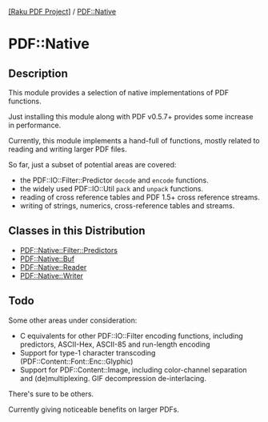 [[Raku PDF Project]](https://pdf-raku.github.io)
 / [PDF::Native](https://pdf-raku.github.io/PDF-Native-raku)

# PDF::Native

## Description

This module provides a selection of native implementations of
PDF functions.

Just installing this module along with PDF v0.5.7+ provides some
increase in performance.

Currently, this module implements a hand-full of functions, mostly
related to reading and writing larger PDF files.

So far, just a subset of potential areas are covered:

- the PDF::IO::Filter::Predictor `decode` and `encode` functions.
- the widely used PDF::IO::Util `pack` and `unpack` functions.
- reading of cross reference tables and PDF 1.5+ cross reference streams.
- writing of strings, numerics, cross-reference tables and streams.

## Classes in this Distribution

- [PDF::Native::Filter::Predictors](https://pdf-raku.github.io/PDF-Native-raku/PDF/Native/Filter/Predictors)
- [PDF::Native::Buf](https://pdf-raku.github.io/PDF-Native-raku/PDF/Native/Buf)
- [PDF::Native::Reader](https://pdf-raku.github.io/PDF-Native-raku/PDF/Native/Reader)
- [PDF::Native::Writer](https://pdf-raku.github.io/PDF-Native-raku/PDF/Native/Writer)


## Todo

Some other areas under consideration:

- C equivalents for other PDF::IO::Filter encoding functions, including predictors, ASCII-Hex, ASCII-85 and run-length encoding
- Support for type-1 character transcoding (PDF::Content::Font::Enc::Glyphic)
- Support for PDF::Content::Image, including color-channel separation and (de)multiplexing. GIF decompression de-interlacing.

There's sure to be others.

Currently giving noticeable benefits on larger PDFs.


